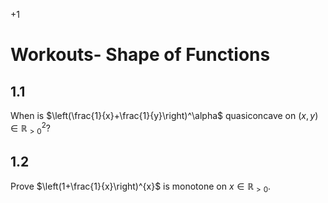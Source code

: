 +1

# Workouts- Shape of Functions

## 1.1

When is $\left(\frac{1}{x}+\frac{1}{y}\right)^\alpha$ quasiconcave on $(x,y)\in\mathbb{R}^2_{>0}$?

## 1.2

Prove $\left(1+\frac{1}{x}\right)^{x}$ is monotone on $x\in\mathbb{R}_{>0}$.

